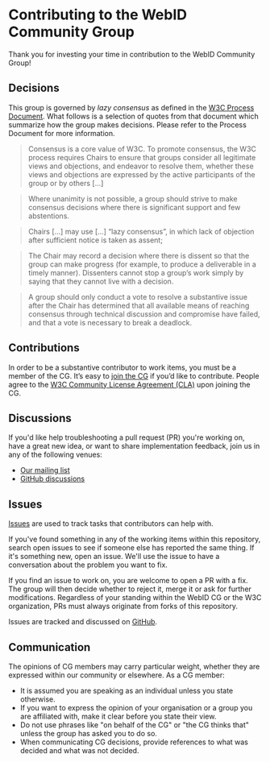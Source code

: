 
# Contributing to the WebID Community Group

Thank you for investing your time in contribution to the WebID Community Group!

## Decisions

This group is governed by _lazy consensus_ as defined in the [W3C Process 
Document](https://www.w3.org/Consortium/Process/#decisions). What follows is
a selection of quotes from that document which summarize how the group makes
decisions. Please refer to the Process Document for more information.

> Consensus is a core value of W3C. To promote consensus, the W3C process
> requires Chairs to ensure that groups consider all legitimate views and
> objections, and endeavor to resolve them, whether these views and objections
> are expressed by the active participants of the group or by others [...]

> Where unanimity is not possible, a group should strive to make consensus
> decisions where there is significant support and few abstentions.

> Chairs [...] may use [...] “lazy consensus”, in which lack of objection after
> sufficient notice is taken as assent;

> The Chair may record a decision where there is dissent so that the group can
> make progress (for example, to produce a deliverable in a timely manner). 
> Dissenters cannot stop a group’s work simply by saying that they cannot live 
> with a decision. 

> A group should only conduct a vote to resolve a substantive issue after the
> Chair has determined that all available means of reaching consensus through 
> technical discussion and compromise have failed, and that a vote is necessary 
> to break a deadlock.

## Contributions

In order to be a substantive contributor to work items, you must be a member of
the CG. It’s easy to [join the CG](https://www.w3.org/community/webid/join) if
you’d like to contribute. People agree to the [W3C Community License Agreement
(CLA)](http://www.w3.org/community/about/agreements/cla/) upon joining the CG.

## Discussions

If you'd like help troubleshooting a pull request (PR) you're working on, have a
great new idea, or want to share implementation feedback, join us in any of the
following venues:

- [Our mailing list](https://lists.w3.org/Archives/Public/public-webid/)
- [GitHub discussions](https://github.com/w3c/WebID/discussions)

## Issues

[Issues](https://docs.github.com/en/github/managing-your-work-on-github/about-issues)
are used to track tasks that contributors can help with.

If you've found something in any of the working items within this repository,
search open issues to see if someone else has reported the same thing. If it's
something new, open an issue. We'll use the issue to have a conversation about
the problem you want to fix.

If you find an issue to work on, you are welcome to open a PR with a fix.
The group will then decide whether to reject it, merge it or ask for further
modifications. Regardless of your standing within the WebID CG or the W3C 
organization, PRs must always originate from forks of this repository.

Issues are tracked and discussed on [GitHub](https://github.com/w3c/WebID/issues).

## Communication

The opinions of CG members may carry particular weight, whether they are
expressed within our community or elsewhere. As a CG member:

* It is assumed you are speaking as an individual unless you state otherwise.
* If you want to express the opinion of your organisation or a group you are
  affiliated with, make it clear before you state their view.
* Do not use phrases like "on behalf of the CG" or "the CG thinks that" unless
  the group has asked you to do so.
* When communicating CG decisions, provide references to what was decided and
  what was not decided.
